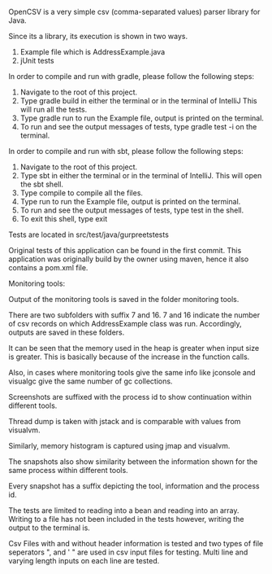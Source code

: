 OpenCSV is a very simple csv (comma-separated values) parser library for Java.

Since its a library, its execution is shown in two ways.
1. Example file which is AddressExample.java
2. jUnit tests

In order to compile and run with gradle, please follow the following steps:

1. Navigate to the root of this project.
2. Type gradle build in either the terminal or in the terminal of IntelliJ
This will run all the tests.
3. Type gradle run to run the Example file, output is printed on the terminal.
4. To run and see the output messages of tests, type gradle test -i on the terminal.

In order to compile and run with sbt, please follow the following steps:

1. Navigate to the root of this project.
2. Type sbt in either the terminal or in the terminal of IntelliJ.
This will open the sbt shell.
3. Type compile to compile all the files.
4. Type run to run the Example file, output is printed on the terminal.
5. To run and see the output messages of tests, type test in the shell.
6. To exit this shell, type exit

Tests are located in src/test/java/gurpreetstests

Original tests of this application can be found in the first commit.
This application was originally build by the owner using maven, hence it also contains a pom.xml file.

Monitoring tools:

Output of the monitoring tools is saved in the folder monitoring tools.

There are two subfolders with suffix 7 and 16.
7 and 16 indicate the number of csv records on which AddressExample class was run. Accordingly, outputs are saved in these folders.

It can be seen that the memory used in the heap is greater when input size is greater. This is basically because of the increase in the function
calls.

Also, in cases where monitoring tools give the same info like jconsole and visualgc give the same number of gc collections.

Screenshots are suffixed with the process id to show continuation within different tools.

Thread dump is taken with jstack and is comparable with values from visualvm.

Similarly, memory histogram is captured using jmap and visualvm.

The snapshots also show similarity between the information shown for the same process within different tools.

Every snapshot has a suffix depicting the tool, information and the process id.


The tests are limited to reading into a bean and reading into an array. Writing to a file has not been included in the tests
however, writing the output to the terminal is.

Csv Files with and without header information is tested and two types of file seperators ", and ' " are used in csv input
files for testing. Multi line and varying length inputs on each line are tested.


